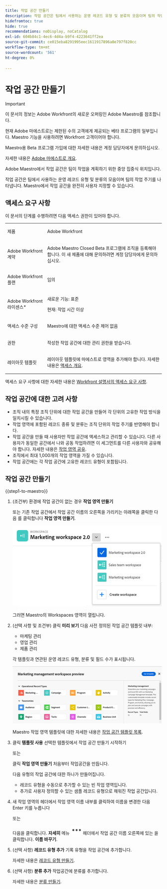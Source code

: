 ```yaml
---
title: 작업 공간 만들기
description: 작업 공간은 팀에서 사용하는 운영 레코드 유형 및 분류의 모음이며 팀의 작업 주기를 나타냅니다. Maestro에서 작업 공간을 완전히 사용자 지정할 수 있습니다.
hidefromtoc: true
hide: true
recommendations: noDisplay, noCatalog
exl-id: 604b84c1-4ec6-4d4a-b9f4-4223641ff2ea
source-git-commit: ce015eba8291995eec1611917896a0e797f820cc
workflow-type: tm+mt
source-wordcount: '561'
ht-degree: 0%

---
```


<!--udpate the metadata with real information when making this avilable in TOC and in the left nav-->

# 작업 공간 만들기

>[!IMPORTANT]
>
>이 문서의 정보는 Adobe Workfront의 새로운 오퍼링인 Adobe Maestro를 참조합니다.
>
>현재 Adobe 마에스트로는 제한된 수의 고객에게 제공되는 베타 프로그램의 일부입니다. Maestro 기능을 사용하려면 Workfront 고객이어야 합니다.
>
>Maestro용 Beta 프로그램 가입에 대한 자세한 내용은 계정 담당자에게 문의하십시오.
>
>자세한 내용은 [Adobe 마에스트로 개요](../maestro-overview.md).

Adobe Maestro에서 작업 공간은 팀이 작업을 계획하기 위한 중앙 집중식 위치입니다.

작업 공간은 팀에서 사용하는 운영 레코드 유형 및 분류의 모음이며 팀의 작업 주기를 나타냅니다. Maestro에서 작업 공간을 완전히 사용자 지정할 수 있습니다.

## 액세스 요구 사항

이 문서의 단계를 수행하려면 다음 액세스 권한이 있어야 합니다.

<table style="table-layout:auto">
 <col>
 </col>
 <col>
 </col>
 <tbody>
    <tr>
<tr>
<td>
   <p> 제품</p> </td>
   <td>
   <p> Adobe Workfront</p> </td>
  </tr>  
 <td role="rowheader"><p>Adobe Workfront 계약</p></td>
   <td>
<p>Adobe Maestro Closed Beta 프로그램에 조직을 등록해야 합니다. 이 새 제품에 대해 문의하려면 계정 담당자에게 문의하십시오. </p>
   </td>
  </tr>
  <tr>
   <td role="rowheader"><p>Adobe Workfront 플랜</p></td>
   <td>
<p>임의</p>
   </td>
  </tr>
  <tr>
   <td role="rowheader"><p>Adobe Workfront 라이센스*</p></td>
   <td>
   <p>새로운 기능: 표준</p>
   <p>현재: 작업 시간 이상</p> 
  </td>
  </tr>

<tr>
   <td role="rowheader"><p>액세스 수준 구성</p></td>
   <td> <p>Maestro에 대한 액세스 수준 제어 없음</p>
</td>
  </tr>

<tr>
   <td role="rowheader"><p>권한</p></td>
   <td> <p>작성한 작업 공간에 대한 관리 권한을 받습니다. </p>  
</td>
  </tr>

<tr>
   <td role="rowheader"><p>레이아웃 템플릿</p></td>
   <td> <p>레이아웃 템플릿에 마에스트로 영역을 추가해야 합니다. 자세한 내용은 <a href="../access/access-overview.md">액세스 개요</a>. </p>  
</td>
  </tr>

</tbody>
</table>

액세스 요구 사항에 대한 자세한 내용은 [Workfront 설명서의 액세스 요구 사항](/help/quicksilver/administration-and-setup/add-users/access-levels-and-object-permissions/access-level-requirements-in-documentation.md).

<!--Maybe enable this at GA - but Maestro is not supposed to have Access controls in the Workfront Access Level: 
>[!NOTE]
>
>If you don't have access, ask your Workfront administrator if they set additional restrictions in your access level. For information on how a Workfront administrator can change your access level, see [Create or modify custom access levels](../administration-and-setup/add-users/configure-and-grant-access/create-modify-access-levels.md). -->

<!-- Notes to add for the table: for the "Workfront plans" row: the above is only for closed beta; when going to GA - activate the following plans:    
<p>Current plan: Prime and Ultimate</p>
<p>Legacy plan: Enterprise</p>-->

<!-- Notes for the table: for the "Workfront access" row: <p>For more information, see <a href="../../administration-and-setup/add-users/access-levels-and-object-permissions/wf-licenses.md" class="MCXref xref">Adobe Workfront licenses overview</a>.</p>-->

## 작업 공간에 대한 고려 사항

* 조직 내의 특정 조직 단위에 대한 작업 공간을 만들어 각 단위의 고유한 작업 방식을 일치시킬 수 있습니다.
* 작업 영역에 포함된 레코드 종류 및 분류는 조직 단위의 작업 주기를 반영해야 합니다.
* 작업 공간을 만들 때 사용자만 작업 공간에 액세스하고 관리할 수 있습니다. 다른 사용자가 동일한 공간에서 나와 공동 작업하려면 이 세그먼트를 다른 사용자와 공유해야 합니다. 자세한 내용은 [작업 영역 공유](/help/quicksilver/maestro/access/share-workspaces.md).
* 조직에서 최대 1,000개의 작업 영역을 가질 수 있습니다.
* 작업 공간에는 각 작업 공간에 고유한 레코드 유형이 포함됩니다. <!--this might change-->

## 작업 공간 만들기

{{step1-to-maestro}}

1. (조건부) 환경에 작업 공간이 없는 경우 **작업 영역 만들기**

   또는 기존 작업 공간에서 작업 공간 이름의 오른쪽을 가리키는 아래쪽을 클릭한 다음 를 클릭합니다 **작업 영역 만들기**.

   ![](assets/workspace-drop-down-right-menu.png)

   그러면 Maestro의 Workspaces 영역이 열립니다.
1. (선택 사항 및 조건부) 클릭 **미리 보기** 다음 사전 정의된 작업 공간 템플릿 내부:

   * 마케팅 관리
   * 영업 관리
   * 제품 관리

   각 템플릿과 연관된 운영 레코드 유형, 분류 및 필드 수가 표시됩니다.

   ![](assets/previewing-a-workspace-template.png)

   Maestro 작업 영역 템플릿에 대한 자세한 내용은 [작업 공간 템플릿 목록](../architecture/workspace-templates.md).

1. 클릭 **템플릿 사용** 선택한 템플릿에서 작업 공간 만들기 시작하기

   또는

   클릭 **작업 영역 만들기** 처음부터 작업공간을 만듭니다.

   다음 유형의 작업 공간에 대한 하나가 만들어집니다.

   * 레코드 유형을 수동으로 추가할 수 있는 빈 작업 영역입니다.
   * 추가로 사용자 정의할 수 있는 샘플 레코드 유형으로 채워진 작업 공간입니다.

1. 새 작업 영역의 헤더에서 작업 영역 이름 내부를 클릭하여 이름을 변경한 다음 Enter 키를 누릅니다

   또는

   다음을 클릭합니다. **자세히** 메뉴 ![](assets/more-menu.png)헤더에서 작업 공간 이름 오른쪽에 있는 을 클릭합니다. **이름 바꾸기**.

1. (선택 사항) **레코드 유형 추가** 기록 유형을 작업 공간에 추가합니다.

   자세한 내용은 [레코드 유형 만들기](../architecture/create-record-types.md).

1. (선택 사항) **분류 추가** 작업공간에 분류를 추가합니다.

   자세한 내용은 [분류 만들기](../architecture/create-a-taxonomy.md).
